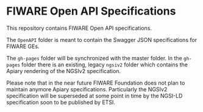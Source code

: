 # FIWARE Open API Specifications 

This repository contains FIWARE Open API specifications. 

The `OpenAPI` folder is meant to contain the Swagger JSON specifications for FIWARE GEs. 

The `gh-pages` folder will be synchronized with the master folder. In the `gh-pages` folder there is an existing, legacy `ngsiv2` folder which contains the Apiary rendering of the NGSIv2 specification. 

Please note that in the near future FIWARE Foundation does not plan to maintain anymore Apiary specifications. Particularly the NGSIv2 specification will be superseded at some point in time by the NGSI-LD specification soon to be published by ETSI. 
